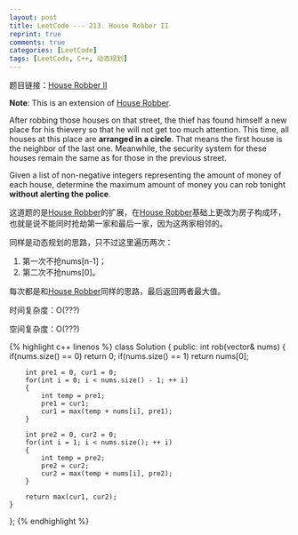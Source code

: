 ```yaml
---
layout: post
title: LeetCode --- 213. House Robber II
reprint: true
comments: true
categories: [LeetCode]
tags: [LeetCode, C++, 动态规划]
---
```



题目链接：[House Robber II](https://leetcode.com/problems/house-robber-ii/ ) 

**Note**: This is an extension of [House Robber](https://leetcode.com/problems/house-robber/ ).

After robbing those houses on that street, the thief has found himself a new place for his thievery so that he will not get too much attention. This time, all houses at this place are **arranged in a circle**. That means the first house is the neighbor of the last one. Meanwhile, the security system for these houses remain the same as for those in the previous street.

Given a list of non-negative integers representing the amount of money of each house, determine the maximum amount of money you can rob tonight **without alerting the police**.

这道题的是[House Robber](http://www.makuiyu.cn/2015/05/LeetCode_198.%20House%20Robber/ )的扩展，在[House Robber](http://www.makuiyu.cn/2015/05/LeetCode_198.%20House%20Robber/ )基础上更改为房子构成环，也就是说不能同时抢劫第一家和最后一家，因为这两家相邻的。

同样是动态规划的思路，只不过这里遍历两次：

1. 第一次不抢nums[n-1]；
2. 第二次不抢nums[0]。

每次都是和[House Robber](http://www.makuiyu.cn/2015/05/LeetCode_198.%20House%20Robber/ )同样的思路，最后返回两者最大值。

时间复杂度：O(???)

空间复杂度：O(???)

{% highlight c++ linenos %}
class Solution
{
public:
    int rob(vector<int>& nums)
    {
        if(nums.size() == 0)
            return 0;
        if(nums.size() == 1)
            return nums[0];
        
        int pre1 = 0, cur1 = 0;
        for(int i = 0; i < nums.size() - 1; ++ i)
        {
            int temp = pre1;
            pre1 = cur1;
            cur1 = max(temp + nums[i], pre1);
        }
        
        int pre2 = 0, cur2 = 0;
        for(int i = 1; i < nums.size(); ++ i)
        {
            int temp = pre2;
            pre2 = cur2;
            cur2 = max(temp + nums[i], pre2);
        }
        
        return max(cur1, cur2);
    }
};
{% endhighlight %}
